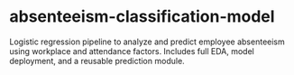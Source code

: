 # absenteeism-classification-model
Logistic regression pipeline to analyze and predict employee absenteeism using workplace and attendance factors. Includes full EDA, model deployment, and a reusable prediction module.
